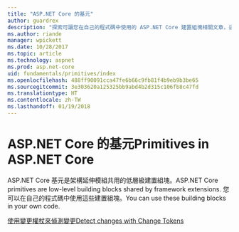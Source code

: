 ```yaml
---
title: "ASP.NET Core 的基元"
author: guardrex
description: "探索可讓您在自己的程式碼中使用的 ASP.NET Core 建置組塊相關文章，這些建置組塊是由架構延伸模組共用。"
ms.author: riande
manager: wpickett
ms.date: 10/28/2017
ms.topic: article
ms.technology: aspnet
ms.prod: asp.net-core
uid: fundamentals/primitives/index
ms.openlocfilehash: 488ff90091cca47fe6b66c9fb81f4b9eb9b3be65
ms.sourcegitcommit: 3e303620a125325bb9abd4b2d315c106fb8c47fd
ms.translationtype: HT
ms.contentlocale: zh-TW
ms.lasthandoff: 01/19/2018
---
```

# <a name="primitives-in-aspnet-core"></a><span data-ttu-id="e08b0-103">ASP.NET Core 的基元</span><span class="sxs-lookup"><span data-stu-id="e08b0-103">Primitives in ASP.NET Core</span></span>

<span data-ttu-id="e08b0-104">ASP.NET Core 基元是架構延伸模組共用的低層級建置組塊。</span><span class="sxs-lookup"><span data-stu-id="e08b0-104">ASP.NET Core primitives are low-level building blocks shared by framework extensions.</span></span> <span data-ttu-id="e08b0-105">您可以在自己的程式碼中使用這些建置組塊。</span><span class="sxs-lookup"><span data-stu-id="e08b0-105">You can use these building blocks in your own code.</span></span>

[<span data-ttu-id="e08b0-106">使用變更權杖來偵測變更</span><span class="sxs-lookup"><span data-stu-id="e08b0-106">Detect changes with Change Tokens</span></span>](xref:fundamentals/primitives/change-tokens)
